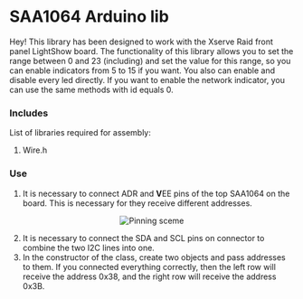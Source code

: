 #  SAA1064 Arduino lib

Hey! This library has been designed to work with the Xserve Raid front panel LightShow board. The functionality of this library allows you to set the range between 0 and 23 (including) and set the value for this range, so you can enable indicators from 5 to 15 if you want. You also can enable and disable every led directly. If you want to enable the network indicator, you can use the same methods with id equals 0.

###  Includes

List of libraries required for assembly:

1. Wire.h

###  Use

1. It is necessary to connect ADR and **V**EE pins of the top SAA1064 on the board. This is necessary for they receive different addresses.

<p align="center">
  <img alt="Pinning sceme" src="https://user-images.githubusercontent.com/75093384/150635924-b2bd34b2-f1c1-4d93-9b3e-e07ff283e40c.png">
</p>

2. It is necessary to connect the SDA and SCL pins on connector to combine the two I2C lines into one.  
3. In the constructor of the class, create two objects and pass addresses to them. If you connected everything correctly, then the left row will receive the address 0x38, and the right row will receive the address 0x3B.
